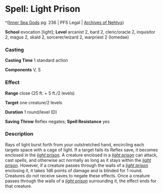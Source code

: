 # Spell: Light Prison

^([Inner Sea Gods][ss-light-prison] pg. 236 | PFS Legal | [Archives of Nehtys][sn-light-prison])

**School** evocation [light]; **Level** arcanist 2, bard 2, cleric/oracle 2, inquisitor 2, magus 2, skald 2, sorcerer/wizard 2, warpriest 2 (Iomedae)

### Casting

**Casting Time** 1 standard action  

**Components** V, S

### Effect

**Range** close (25 ft. + 5 ft./2 levels)  

**Target** one creature/2 levels  

**Duration** 1 round/level (D)  

**Saving Throw** Reflex negates; **Spell Resistance** yes

### Description

Rays of light burst forth from your outstretched hand, encircling each targets space with a cage of light. If a target fails its Reflex save, it becomes enclosed in the _[light prison]_. A creature enclosed in a _[light prison]_ can attack, cast spells, and otherwise act normally as long as it stays within the _[light prison]_. However, if a creature passes through the walls of a _[light prison]_ enclosing it, it takes 1d6 points of damage and is blinded for 1 round. Creatures do not receive saves to negate these effects. Once a creature passes through the walls of a _[light prison]_ surrounding it, the effect ends for that creature.

[ss-light-prison]: http://paizo.com/products/btpy94wj
[sn-light-prison]: http://www.archivesofnethys.com/SpellDisplay.aspx?ItemName=Light%20Prison
[light prison]: http://www.archivesofnethys.com/SpellDisplay.aspx?ItemName=light%20prison